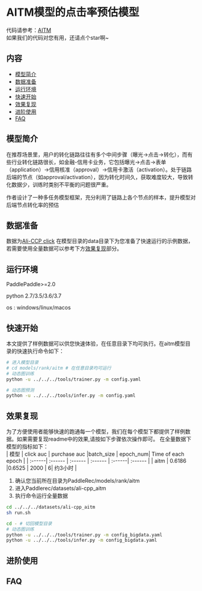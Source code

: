 # AITM模型的点击率预估模型

代码请参考：[AITM](https://github.com/PaddlePaddle/PaddleRec/tree/master/models/rank/aitm)  
如果我们的代码对您有用，还请点个star啊~  

## 内容

- [模型简介](#模型简介)
- [数据准备](#数据准备)
- [运行环境](#运行环境)
- [快速开始](#快速开始)
- [效果复现](#效果复现)
- [进阶使用](#进阶使用)
- [FAQ](#FAQ)

## 模型简介
在推荐场景里，用户的转化链路往往有多个中间步骤（曝光->点击->转化），而有些行业转化链路很长，如金融-信用卡业务，它包括曝光->点击->表单（application）->信用核准（approval）->信用卡激活（activation）。处于链路后端的节点（如approval/activation），因为转化时间久，获取难度较大，导致转化数据少，训练时类别不平衡的问题很严重。

作者设计了一种多任务模型框架，充分利用了链路上各个节点的样本，提升模型对后端节点转化率的预估
## 数据准备

数据为[Ali-CCP click](https://tianchi.aliyun.com/datalab/dataSet.html?dataId=408)
在模型目录的data目录下为您准备了快速运行的示例数据，若需要使用全量数据可以参考下方[效果复现](#效果复现)部分。

## 运行环境
PaddlePaddle>=2.0

python 2.7/3.5/3.6/3.7

os : windows/linux/macos 

## 快速开始
本文提供了样例数据可以供您快速体验，在任意目录下均可执行。在aitm模型目录的快速执行命令如下： 
```bash
# 进入模型目录
# cd models/rank/aitm # 在任意目录均可运行
# 动态图训练
python -u ../../../tools/trainer.py -m config.yaml

# 动态图预测
python -u ../../../tools/infer.py -m config.yaml
``` 
## 效果复现
为了方便使用者能够快速的跑通每一个模型，我们在每个模型下都提供了样例数据。如果需要复现readme中的效果,请按如下步骤依次操作即可。
在全量数据下模型的指标如下：  
| 模型 | click auc | purchase auc |batch_size | epoch_num| Time of each epoch |
| :------| :------ | :------ | :------ | :------| :------ | 
| aitm | 0.6186 |0.6525 | 2000 | 6| 约3小时 |

1. 确认您当前所在目录为PaddleRec/models/rank/aitm
2. 进入Paddlerec/datasets/ali-cpp_aitm
3. 执行命令运行全量数据

``` bash
cd ../../../datasets/ali-cpp_aitm
sh run.sh
```
```bash
cd - # 切回模型目录
# 动态图训练
python -u ../../../tools/trainer.py -m config_bigdata.yaml 
python -u ../../../tools/infer.py -m config_bigdata.yaml
```
## 进阶使用
  
## FAQ
